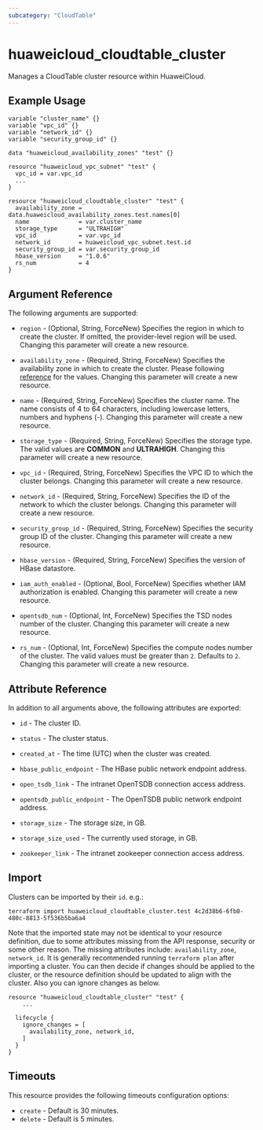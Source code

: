 ```yaml
---
subcategory: "CloudTable"
---
```


# huaweicloud_cloudtable_cluster

Manages a CloudTable cluster resource within HuaweiCloud.

## Example Usage

```hcl
variable "cluster_name" {}
variable "vpc_id" {}
variable "network_id" {}
variable "security_group_id" {}

data "huaweicloud_availability_zones" "test" {}

resource "huaweicloud_vpc_subnet" "test" {
  vpc_id = var.vpc_id
  ...
}

resource "huaweicloud_cloudtable_cluster" "test" {
  availability_zone = data.huaweicloud_availability_zones.test.names[0]
  name              = var.cluster_name
  storage_type      = "ULTRAHIGH"
  vpc_id            = var.vpc_id
  network_id        = huaweicloud_vpc_subnet.test.id
  security_group_id = var.security_group_id
  hbase_version     = "1.0.6"
  rs_num            = 4
}
```

## Argument Reference

The following arguments are supported:

* `region` - (Optional, String, ForceNew) Specifies the region in which to create the cluster.
  If omitted, the provider-level region will be used. Changing this parameter will create a new resource.

* `availability_zone` - (Required, String, ForceNew) Specifies the availability zone in which to create the cluster.
  Please following [reference](https://developer.huaweicloud.com/en-us/endpoint/?CloudTable) for the values.
  Changing this parameter will create a new resource.

* `name` - (Required, String, ForceNew) Specifies the cluster name. The name consists of 4 to 64 characters, including
  lowercase letters, numbers and hyphens (-). Changing this parameter will create a new resource.

* `storage_type` - (Required, String, ForceNew) Specifies the storage type.
  The valid values are **COMMON** and **ULTRAHIGH**. Changing this parameter will create a new resource.

* `vpc_id` - (Required, String, ForceNew) Specifies the VPC ID to which the cluster belongs.
  Changing this parameter will create a new resource.

* `network_id` - (Required, String, ForceNew) Specifies the ID of the network to which the cluster belongs.
  Changing this parameter will create a new resource.

* `security_group_id` - (Required, String, ForceNew) Specifies the security group ID of the cluster.
  Changing this parameter will create a new resource.

* `hbase_version` - (Required, String, ForceNew) Specifies the version of HBase datastore.

* `iam_auth_enabled` - (Optional, Bool, ForceNew) Specifies whether IAM authorization is enabled.
  Changing this parameter will create a new resource.

* `opentsdb_num` - (Optional, Int, ForceNew) Specifies the TSD nodes number of the cluster.
  Changing this parameter will create a new resource.

* `rs_num` - (Optional, Int, ForceNew) Specifies the compute nodes number of the cluster.
  The valid values must be greater than `2`. Defaults to `2`. Changing this parameter will create a new resource.

## Attribute Reference

In addition to all arguments above, the following attributes are exported:

* `id` - The cluster ID.

* `status` - The cluster status.

* `created_at` - The time (UTC) when the cluster was created.

* `hbase_public_endpoint` - The HBase public network endpoint address.

* `open_tsdb_link` - The intranet OpenTSDB connection access address.

* `opentsdb_public_endpoint` - The OpenTSDB public network endpoint address.

* `storage_size` - The storage size, in GB.

* `storage_size_used` - The currently used storage, in GB.

* `zookeeper_link` - The intranet zookeeper connection access address.

## Import

Clusters can be imported by their `id`. e.g.:

```
terraform import huaweicloud_cloudtable_cluster.test 4c2d38b6-6fb0-480c-8813-5f536b5ba6a4
```

Note that the imported state may not be identical to your resource definition, due to some attributes missing from the
API response, security or some other reason.
The missing attributes include: `availability_zone`, `network_id`.
It is generally recommended running `terraform plan` after importing a cluster.
You can then decide if changes should be applied to the cluster, or the resource definition should be updated to
align with the cluster. Also you can ignore changes as below.

```
resource "huaweicloud_cloudtable_cluster" "test" {
    ...

  lifecycle {
    ignore_changes = [
      availability_zone, network_id,
    ]
  }
}
```

## Timeouts

This resource provides the following timeouts configuration options:

* `create` - Default is 30 minutes.
* `delete` - Default is 5 minutes.

